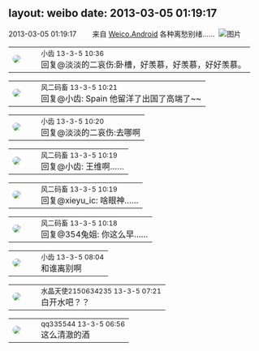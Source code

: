 layout: weibo
date: 2013-03-05 01:19:17
---
<meta name="referrer" content="no-referrer" />

2013-03-05 01:19:17  &nbsp;&nbsp;&nbsp;&nbsp;&nbsp;&nbsp; 来自 <a href="http://app.weibo.com/t/feed/l4RWD" rel="nofollow">Weico.Android</a>
各种离愁别绪…… ​​​
![图片](https://ww4.sinaimg.cn/large/6d2a6003jw1e2e90ttrxvj.jpg)

<table style="width: 100%;">
  <tr>
    <td style="width: 40px;"><img style="border-radius:50%" src="https://tva3.sinaimg.cn/crop.0.0.480.480.50/4d4bc111jw8ejj3t36gwaj20dc0dc769.jpg?KID=imgbed,tva&Expires=1624467283&ssig=71e7FMtu9n"></td>
    <td colspan="2"><small>小齿 13-3-5 10:36</small><br/>回复@淡淡的二哀伤:卧槽，好羡慕，好羡慕，好好羡慕。</td>
  </tr>
</table>

<table style="width: 100%;">
  <tr>
    <td style="width: 40px;"><img style="border-radius:50%" src="https://tva3.sinaimg.cn/crop.0.0.639.639.50/6d2a6003jw8f3idy69w2gj20hs0hrt9g.jpg?KID=imgbed,tva&Expires=1624467283&ssig=sCerVenxnY"></td>
    <td colspan="2"><small>风二码畜 13-3-5 10:21</small><br/>回复@小齿: Spain 他留洋了出国了高端了~~</td>
  </tr>
</table>

<table style="width: 100%;">
  <tr>
    <td style="width: 40px;"><img style="border-radius:50%" src="https://tva3.sinaimg.cn/crop.0.0.480.480.50/4d4bc111jw8ejj3t36gwaj20dc0dc769.jpg?KID=imgbed,tva&Expires=1624467283&ssig=71e7FMtu9n"></td>
    <td colspan="2"><small>小齿 13-3-5 10:20</small><br/>回复@淡淡的二哀伤:去哪啊</td>
  </tr>
</table>

<table style="width: 100%;">
  <tr>
    <td style="width: 40px;"><img style="border-radius:50%" src="https://tva3.sinaimg.cn/crop.0.0.639.639.50/6d2a6003jw8f3idy69w2gj20hs0hrt9g.jpg?KID=imgbed,tva&Expires=1624467283&ssig=sCerVenxnY"></td>
    <td colspan="2"><small>风二码畜 13-3-5 10:19</small><br/>回复@小齿: 王维啊……</td>
  </tr>
</table>

<table style="width: 100%;">
  <tr>
    <td style="width: 40px;"><img style="border-radius:50%" src="https://tva3.sinaimg.cn/crop.0.0.639.639.50/6d2a6003jw8f3idy69w2gj20hs0hrt9g.jpg?KID=imgbed,tva&Expires=1624467283&ssig=sCerVenxnY"></td>
    <td colspan="2"><small>风二码畜 13-3-5 10:19</small><br/>回复@xieyu_ic: 啥眼神……</td>
  </tr>
</table>

<table style="width: 100%;">
  <tr>
    <td style="width: 40px;"><img style="border-radius:50%" src="https://tva3.sinaimg.cn/crop.0.0.639.639.50/6d2a6003jw8f3idy69w2gj20hs0hrt9g.jpg?KID=imgbed,tva&Expires=1624467283&ssig=sCerVenxnY"></td>
    <td colspan="2"><small>风二码畜 13-3-5 10:18</small><br/>回复@354兔姐: 你这么早……</td>
  </tr>
</table>

<table style="width: 100%;">
  <tr>
    <td style="width: 40px;"><img style="border-radius:50%" src="https://tva3.sinaimg.cn/crop.0.0.480.480.50/4d4bc111jw8ejj3t36gwaj20dc0dc769.jpg?KID=imgbed,tva&Expires=1624467283&ssig=71e7FMtu9n"></td>
    <td colspan="2"><small>小齿 13-3-5 08:04</small><br/>和谁离别啊</td>
  </tr>
</table>

<table style="width: 100%;">
  <tr>
    <td style="width: 40px;"><img style="border-radius:50%" src="https://tva1.sinaimg.cn/crop.0.0.80.80.50/803012fbjw8f6z12p78p3j2028028q2p.jpg?KID=imgbed,tva&Expires=1624467283&ssig=eAEz8%2F%2BIIZ"></td>
    <td colspan="2"><small>水晶天使2150634235 13-3-5 07:21</small><br/>白开水吧？？</td>
  </tr>
</table>

<table style="width: 100%;">
  <tr>
    <td style="width: 40px;"><img style="border-radius:50%" src="https://tva4.sinaimg.cn/crop.0.0.180.180.50/7d25944djw1e8qgp5bmzyj2050050aa8.jpg?KID=imgbed,tva&Expires=1624467283&ssig=Cae6YFCe8t"></td>
    <td colspan="2"><small>qq335544 13-3-5 06:56</small><br/>这么清澈的酒</td>
  </tr>
</table>
